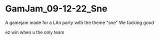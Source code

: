 # GamJam_09-12-22_Sne
A gamejam made for a LAn party with the theme "sne"
We facking good

ez win when u the only team
